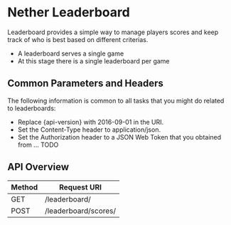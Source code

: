 # Nether Leaderboard

Leaderboard provides a simple way to manage players scores and keep track of who is best based on different criterias.
* A leaderboard serves a single game
* At this stage there is a single leaderboard per game

## Common Parameters and Headers

The following information is common to all tasks that you might do related to leaderboards:

* Replace {api-version} with 2016-09-01 in the URI.
* Set the Content-Type header to application/json.
* Set the Authorization header to a JSON Web Token that you obtained from ... TODO

## API Overview

Method  | Request URI
------- | -----------------------
GET     | /leaderboard/
POST    | /leaderboard/scores/